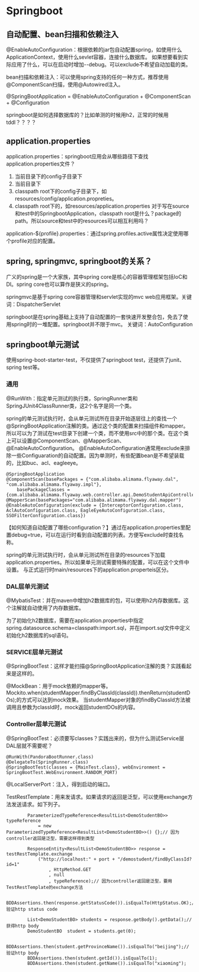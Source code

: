 # Springboot

## 自动配置、bean扫描和依赖注入
@EnableAutoConfiguration：根据依赖的jar包自动配置spring，如使用什么ApplicationContext，使用什么sevlet容器，连接什么数据库。
如果想要看到实际应用了什么，可以在启动时增加--debug。可以exclude不希望自动加载的类。

bean扫描和依赖注入：可以使用spring支持的任何一种方式，推荐使用@ComponentScan扫描，使用@Autowired注入。

@SpringBootApplication = @EnableAutoConfiguration + @ComponentScan + @Configuration

springboot是如何选择数据库的？比如单测的时候用h2，正常的时候用tddl？？？？

## application.properties
application.properties：springboot应用会从哪些路径下查找application.properties文件？
1. 当前目录下的config子目录下
2. 当前目录下
3. classpath root下的config子目录下，如resources/config/application.propreties。
4. classpath root下的，如resources/application.properties
对于写在source和test中的SpringbootApplication，classpath root是什么？package的path。所以source和test中的resources可以相互利用吗？

application-${profile}.properties：通过spring.profiles.active属性决定使用哪个profile对应的配置。

## spring, springmvc, springboot的关系？

广义的spring是一个大家族，其中spring core是核心的容器管理框架包括IoC和DI。spring core也可以算作是狭义的spring。

springmvc是基于spring core容器管理和servlet实现的mvc web应用框架。关键词：DispatcherServlet

springboot是在spring基础上支持了自动配置的一套快速开发整合包，免去了使用spring时的一堆配置。springboot并不限于mvc。
关键词：AutoConfiguration

## springboot单元测试

使用spring-boot-starter-test，不仅提供了springboot test，还提供了junit、spring test等。

### 通用

@RunWith：指定单元测试的执行类，SpringRunner类和SpringJUnit4ClassRunner类，这2个名字是同一个类。

spring的单元测试执行时，会从单元测试所在目录开始逐层往上的查找一个@SpringBootApplication注解的类。通过这个类的配置来扫描组件和mapper。
所以可以为了测试在test目录下创建一个类，而不使用src中的那个类。在这个类上可以设置@ComponentScan、@MapperScan、@EnableAutoConfiguration。
@EnableAutoConfiguration通常用exclude来排除一些Configuaration的自动配置。因为单测时，有些配置bean是不希望装载的，比如buc、acl、eagleeye。

```
@SpringBootApplication
@ComponentScan(basePackages = {"com.alibaba.alimama.flyaway.dal", "com.alibaba.alimama.flyaway.impl"},
    basePackageClasses = {com.alibaba.alimama.flyaway.web.controller.api.DemoStudentApiController.class})
@MapperScan(basePackages="com.alibaba.alimama.flyaway.dal.mapper")
@EnableAutoConfiguration(exclude = {InterceptorConfiguration.class, AclAutoConfiguration.class, EagleEyeAutoConfiguration.class, SSOFilterConfiguration.class})

```

【如何知道自动配置了哪些configuration？】通过在application.properties里配置debug=true，可以在运行时看到自动配置的列表。方便写exclude时查找名称。

spring的单元测试执行时，会从单元测试所在目录的resources下加载application.properties。所以如果单元测试需要特殊的配置，可以在这个文件中设置。
与正式运行时main/resources下的application.properteis区分。

### DAL层单元测试

@MybatisTest：并在maven中增加h2数据库的包，可以使用h2内存数据库。这个注解就自动使用了内存数据库。

为了初始化h2数据库，需要在application.properties中指定spring.datasource.schema=classpath:import.sql，并在import.sql文件中定义初始化h2数据库的sql语句。

### SERVICE层单元测试

@SpringBootTest：这样才能扫描@SpringBootApplication注解的类？实践看起来是这样的。

@MockBean：用于mock依赖的mapper等。Mockito.when(studentMapper.findByClassId(classId)).thenReturn(studentDOs);的方式可以达到mock效果。
当studentMapper对象的findByClassId方法被调用且参数为classId时，mock返回studentDOs的内容。

### Controller层单元测试

@SpringBootTest：必须要写classes？实践出来的，但为什么测试Service层DAL层就不需要呢？
```
@RunWith(PandoraBootRunner.class)
@DelegateTo(SpringRunner.class)
@SpringBootTest(classes = {MainTest.class}, webEnvironment = SpringBootTest.WebEnvironment.RANDOM_PORT)
```

@LocalServerPort：注入，得到启动的端口。

TestRestTemplate：用来发请求。如果请求的返回是泛型，可以使用exchange方法发送请求。如下列子。

```
        ParameterizedTypeReference<ResultList<DemoStudentBO>> typeReference
            = new ParameterizedTypeReference<ResultList<DemoStudentBO>>() {};// 因为controller返回是泛型，需要这样得到类型

        ResponseEntity<ResultList<DemoStudentBO>> response = testRestTemplate.exchange
            ("http://localhost:" + port + "/demostudent/findByClassId?id=1"
                , HttpMethod.GET
                , null
                , typeReference);// 因为controller返回是泛型，要用TestRestTemplate的exchange方法

        BDDAssertions.then(response.getStatusCode()).isEqualTo(HttpStatus.OK);// 验证http status code

        List<DemoStudentBO> students = response.getBody().getData();// 获得http body
        DemoStudentBO  student = students.get(0);

        BDDAssertions.then(student.getProvinceName()).isEqualTo("beijing");// 验证http body
        BDDAssertions.then(student.getId()).isEqualTo(1);
        BDDAssertions.then(student.getName()).isEqualTo("xiaoming");
```







